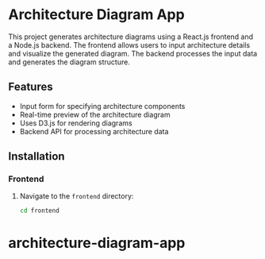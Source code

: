 # Architecture Diagram App

This project generates architecture diagrams using a React.js frontend and a Node.js backend. The frontend allows users to input architecture details and visualize the generated diagram. The backend processes the input data and generates the diagram structure.

## Features

- Input form for specifying architecture components
- Real-time preview of the architecture diagram
- Uses D3.js for rendering diagrams
- Backend API for processing architecture data

## Installation

### Frontend

1. Navigate to the `frontend` directory:
   ```bash
   cd frontend

# architecture-diagram-app
